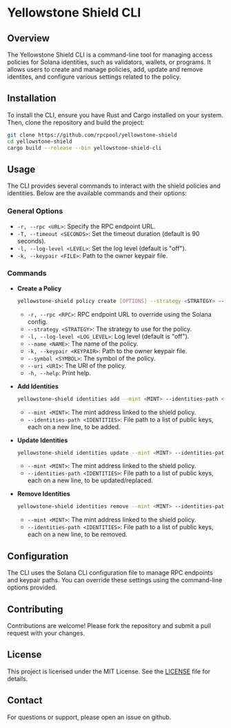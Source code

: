 # Yellowstone Shield CLI

## Overview

The Yellowstone Shield CLI is a command-line tool for managing access policies for Solana identities, such as validators, wallets, or programs. It allows users to create and manage policies, add, update and remove identites, and configure various settings related to the policy.

## Installation

To install the CLI, ensure you have Rust and Cargo installed on your system. Then, clone the repository and build the project:

```bash
git clone https://github.com/rpcpool/yellowstone-shield
cd yellowstone-shield
cargo build --release --bin yellowstone-shield-cli
```

## Usage

The CLI provides several commands to interact with the shield policies and identities. Below are the available commands and their options:

### General Options

- `-r, --rpc <URL>`: Specify the RPC endpoint URL.
- `-T, --timeout <SECONDS>`: Set the timeout duration (default is 90 seconds).
- `-l, --log-level <LEVEL>`: Set the log level (default is "off").
- `-k, --keypair <FILE>`: Path to the owner keypair file.

### Commands

- **Create a Policy**

  ```bash
  yellowstone-shield policy create [OPTIONS] --strategy <STRATEGY> --name <NAME> --symbol <SYMBOL> --uri <URI>
  ```

  - `-r, --rpc <RPC>`: RPC endpoint URL to override using the Solana config.
  - `--strategy <STRATEGY>`: The strategy to use for the policy.
  - `-l, --log-level <LOG_LEVEL>`: Log level (default is "off").
  - `--name <NAME>`: The name of the policy.
  - `-k, --keypair <KEYPAIR>`: Path to the owner keypair file.
  - `--symbol <SYMBOL>`: The symbol of the policy.
  - `--uri <URI>`: The URI of the policy.
  - `-h, --help`: Print help.

- **Add Identities**

  ```bash
  yellowstone-shield identities add --mint <MINT> --identities-path <IDENTITIES>
  ```

  - `--mint <MINT>`: The mint address linked to the shield policy.
  - `--identities-path <IDENTITIES>`: File path to a list of public keys, each on a new line, to be added.

- **Update Identities**

  ```bash
  yellowstone-shield identities update --mint <MINT> --identities-path <IDENTITIES>
  ```

  - `--mint <MINT>`: The mint address linked to the shield policy.
  - `--identities-path <IDENTITIES>`: File path to a list of public keys, each on a new line, to be updated/replaced.

- **Remove Identities**

  ```bash
  yellowstone-shield identities remove --mint <MINT> --identities-path <IDENTITIES>
  ```

  - `--mint <MINT>`: The mint address linked to the shield policy.
  - `--identities-path <IDENTITIES>`: File path to a list of public keys, each on a new line, to be removed.

## Configuration

The CLI uses the Solana CLI configuration file to manage RPC endpoints and keypair paths. You can override these settings using the command-line options provided.

## Contributing

Contributions are welcome! Please fork the repository and submit a pull request with your changes.

## License

This project is licensed under the MIT License. See the [LICENSE](../LICENSE) file for details.

## Contact

For questions or support, please open an issue on github.
